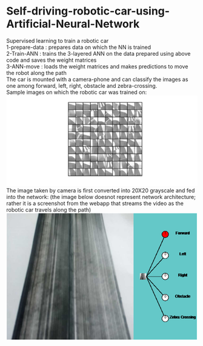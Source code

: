 # Self-driving-robotic-car-using-Artificial-Neural-Network
Supervised learning to train a robotic car <br/>
1-prepare-data : prepares data on which the NN is trained <br/>
2-Train-ANN : trains the 3-layered ANN on the data prepared using above code and saves the weight matrices <br/>
3-ANN-move : loads the weight matrices and makes predictions to move the robot along the path <br/>
The car is mounted with a camera-phone and can classify the images as one among forward, left, right, obstacle and zebra-crossing. <br/>
Sample images on which the robotic car was trained on:
![sample](https://github.com/PrajwalKoirala/Self-driving-robotic-car-using-Artificial-Neural-Network/blob/master/Inside-the-Neural-Network-Architecture/sample.png) <br/>
The image taken by camera is first converted into 20X20 grayscale and fed into the network:  (the image below doesnot represent network architecture; rather it is a screenshot from the webapp that streams the video as the robotic car travels along the path)  
![webapp view](https://github.com/PrajwalKoirala/Self-driving-robotic-car-using-Artificial-Neural-Network/blob/master/Demonstration-of-ANN_vehicle-in-web-app/visjs.png)
